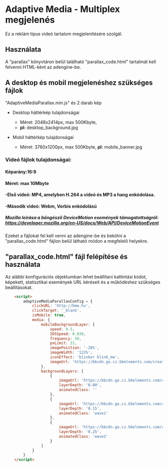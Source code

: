 # Adaptive Media - Multiplex megjelenés

Ez a reklám típus videó tartalom megjelenítésére szolgál.

## Használata

A "parallax" könyvtáron belül található "parallax_code.html" tartalmát kell felvenni HTML-ként az adengine-be.

## A desktop és mobil megjelenéshez szükséges fájlok

"AdaptiveMediaParallax.min.js" és 2 darab kép

* Desktop háttérkép tulajdonságai
    * Méret: 2048x2414px, max 500Kbyte,
    * **pl:** desktop_background.jpg

* Mobil háttérkép tulajdonságai
    * Méret: 3760x1200px, max 500Kbyte,
    **pl:** mobile_banner.jpg

### Videó fájlok tulajdonságai:
#### Képarány:16:9
#### Méret: max 10Mbyte
#### -Első videó: MP4, amelyben H.264 a videó és MP3 a hang enkódolása. 
#### -Második videó: Webm, Vorbis enkódolású

##### Mozilla leírása a böngésző DeviceMotion események támogatottságról: https://developer.mozilla.org/en-US/docs/Web/API/DeviceMotionEvent

Ezeket a fájlokat fel kell venni az adengine-be és bekötni a "parallax_code.html" fájlon belül látható módon a megfelelő helyekre.

## "parallax_code.html" fájl felépítése és használata

Az alábbi konfigurációs objektumban lehet beállítani kattintási kódot, képekett, statisztikai események URL kéréseit és a működéshez szükséges beállításokat.

```html
    <script>
        adaptiveMediaParallaxConfig = {
            clickURL: 'http://bmw.hu',
            clickTarget: '_blank',
            isMobile: true,
            media: {
                mobileBackgroundLayer: {
                    speed: 9.5,
                    IOSSpeed: 0.030,
                    frequency: 50,
                    pxLimit: 21,
                    imagePosition: '-28%',
                    imageWidth: '122%',
                    iconEffect: 'blinker blink_me',
                    imageUrl: 'https://bbcdn.go.cz.bbelements.com/creatives/....../...../.../mobile_banner.jpg',
                },
                backgroundLayers: [
                    {
                        imageUrl: 'https://bbcdn.go.cz.bbelements.com/creatives/....../...../.../desktop_background.jpg',
                        layerDepth: '0.00',
                        animatedClass: ''
                    },
                    {
                        imageUrl: 'https://bbcdn.go.cz.bbelements.com/creatives/....../...../.../gate_layer_2_.png',
                        layerDepth: '0.15',
                        animatedClass: 'wave1'
                    },
                    {
                        imageUrl: 'https://bbcdn.go.cz.bbelements.com/creatives/....../...../.../gate_layer_3_.png',
                        layerDepth: '0.25',
                        animatedClass: 'wave2'
                    }
                ]
            }
        }
    </script>
```



